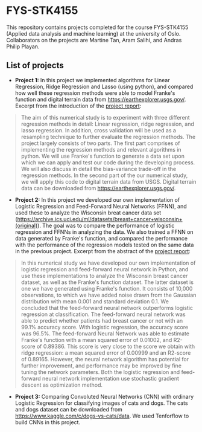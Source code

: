 # FYS-STK4155
This repository contains projects completed for the course FYS-STK4155 (Applied data analysis and machine learning) at the university of Oslo. Collaborators on the projects are Martine Tan, Aram Salihi, and Andras Philip Playan.

## List of projects

* **Project 1:** In this project we implemented algorithms for Linear Regression, Ridge Regression and Lasso (using python), and compared how well these regression methods were able to model Franke's function and digital terrain data from https://earthexplorer.usgs.gov/.
Excerpt from the introduction of the [project report](https://github.com/martinekbh/FYS-STK4155/blob/master/project1/article/fys_stk_project1.pdf): 
>The aim of this numerical study is to experiment with three different regression methods in detail: Linear regression, ridge regression, and lasso regression. In addition, cross validation will be used as a resampling technique to further evaluate the regression methods. The project largely consists of two parts. The first part comprises of implementing the regression methods and relevant algorithms in python. We will use Franke's function to generate a data set upon which we can apply and test our code during the developing process. We will also discuss in detail the bias-variance trade-off in the regression methods. In the second part of the our numerical study, we will apply this code to digital terrain data from USGS. Digital terrain data can be downloaded from https://earthexplorer.usgs.gov/. 

* **Project 2:** In this project we developed our own implementation of Logistic Regression and Feed-Forward Neural Networks (FFNN), and used these to analyze the Wisconsin breat cancer data set (https://archive.ics.uci.edu/ml/datasets/breast+cancer+wisconsin+(original)). The goal was to compare the performance of logistic regression and FFNNs in analyzing the data. We also trained a FFNN on data generated by Franke's function, and compared the performance with the performance of the regression models tested on the same data in the previous project.
Excerpt from the abstract of the [project report](https://github.com/martinekbh/FYS-STK4155/blob/master/project2/Report/FYS-STK4155_project_2.pdf):
>In this numerical study we have developed our own implementation of logistic regression and feed-forward neural network in Python, and use these implementations to analyze the Wisconsin breast cancer dataset, as well as the Franke's function dataset. The latter dataset is one we have generated using Franke's function. It consists of 10,000 observations, to which we have added noise drawn from the Gaussian distribution with mean 0.001 and standard deviation 0.1.
We concluded that the feed-forward neural network outperforms logistic regression at classification. The feed-forward neural network was able to predict whether patients had breast cancer or not with an 99.1% accuracy score. With logistic regression, the accuracy score was 96.5%. The feed-forward Neural Network was able to estimate Franke's function with a mean squared error of 0.01002, and R2-score of 0.89386. This score is very close to the score we obtain with ridge regression: a mean squared error of 0.00999 and an R2-score of 0.89165. However, the neural network algorithm has potential for further improvement, and performance may be improved by fine tuning the network parameters.
Both the logistic regression and feed-forward neural network implementation use stochastic gradient descent as optimization method.

* **Project 3:** Comparing Convoluted Neural Networks (CNN) with ordinary Logistic Regression for classifying images of cats and dogs. The cats and dogs dataset can be downloaded from https://www.kaggle.com/c/dogs-vs-cats/data. We used Tenforflow to build CNNs in this project.
